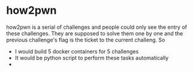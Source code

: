 # how2pwn
how2pwn is a serial of challenges and people could only see the entry of these challenges. They are supposed to solve them one by one and the previous challenge's flag is the ticket to the current challeng.
So
- I would build 5 docker containers for 5 challenges
- It would be python script to perform these tasks automatically
-  